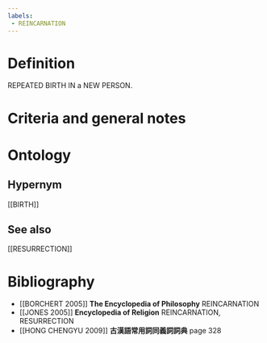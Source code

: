 ```yaml
---
labels: 
 - REINCARNATION
---
```


# Definition
REPEATED BIRTH IN a NEW PERSON.
# Criteria and general notes
# Ontology

## Hypernym
[[BIRTH]]
## See also
[[RESURRECTION]]
# Bibliography
- [[BORCHERT 2005]]
**The Encyclopedia of Philosophy** 
REINCARNATION
- [[JONES 2005]]
**Encyclopedia of Religion** 
REINCARNATION, RESURRECTION
- [[HONG CHENGYU 2009]]
**古漢語常用詞同義詞詞典** page 328
